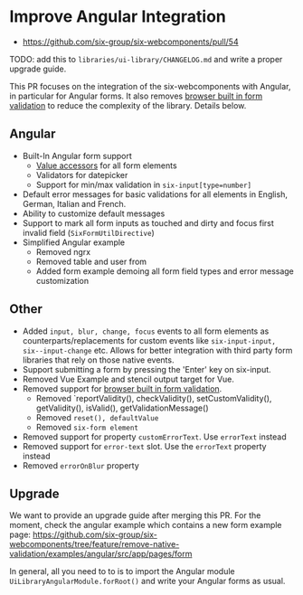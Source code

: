 # Improve Angular Integration

- https://github.com/six-group/six-webcomponents/pull/54

TODO: add this to `libraries/ui-library/CHANGELOG.md` and write a proper upgrade guide.

This PR focuses on the integration of the six-webcomponents with Angular, in particular for Angular forms. It also removes [browser built in form validation](https://developer.mozilla.org/en-US/docs/Learn/Forms/Form_validation#using_built-in_form_validation) to reduce the complexity of the library. Details below.

## Angular

- Built-In Angular form support
  - [Value accessors](https://angular.io/api/forms/ControlValueAccessor#controlvalueaccessor) for all form elements
  - Validators for datepicker
  - Support for min/max validation in `six-input[type=number]`
- Default error messages for basic validations for all elements in English, German, Italian and French.
- Ability to customize default messages
- Support to mark all form inputs as touched and dirty and focus first invalid field (`SixFormUtilDirective`)
- Simplified Angular example
  - Removed ngrx
  - Removed table and user from
  - Added form example demoing all form field types and error message customization

## Other

- Added `input, blur, change, focus` events to all form elements as counterparts/replacements for custom events like `six-input-input, six--input-change` etc. Allows for better integration with third party form libraries that rely on those native events.
- Support submitting a form by pressing the 'Enter' key on six-input.
- Removed Vue Example and stencil output target for Vue.
- Removed support for [browser built in form validation](https://developer.mozilla.org/en-US/docs/Learn/Forms/Form_validation#using_built-in_form_validation).
  - Removed `reportValidity(), checkValidity(), setCustomValidity(), getValidity(), isValid(), getValidationMessage()
  - Removed `reset(), defaultValue`
  - Removed `six-form element`
- Removed support for property `customErrorText`. Use `errorText` instead
- Removed support for `error-text` slot. Use the `errorText` property instead
- Removed `errorOnBlur` property

## Upgrade

We want to provide an upgrade guide after merging this PR. For the moment, check the angular example which contains a new form example page: https://github.com/six-group/six-webcomponents/tree/feature/remove-native-validation/examples/angular/src/app/pages/form

In general, all you need to to is to import the Angular module `UiLibraryAngularModule.forRoot()` and write your Angular forms as usual.
